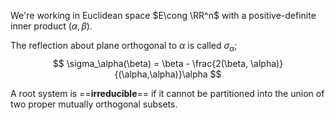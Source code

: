 We're working in Euclidean space $E\cong \RR^n$ with a positive-definite inner product $(\alpha, \beta)$.

The reflection about plane orthogonal to $\alpha$ is called $\sigma_\alpha$;
$$
	\sigma_\alpha(\beta) = \beta - \frac{2(\beta, \alpha)}{(\alpha,\alpha)}\alpha
$$

A root system is ==**irreducible**== if it cannot be partitioned into the union of two proper mutually orthogonal subsets.